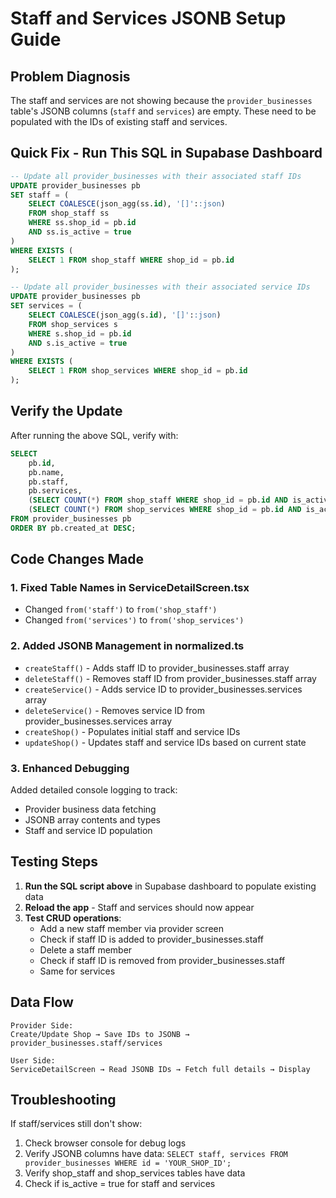 # Staff and Services JSONB Setup Guide

## Problem Diagnosis
The staff and services are not showing because the `provider_businesses` table's JSONB columns (`staff` and `services`) are empty. These need to be populated with the IDs of existing staff and services.

## Quick Fix - Run This SQL in Supabase Dashboard

```sql
-- Update all provider_businesses with their associated staff IDs
UPDATE provider_businesses pb
SET staff = (
    SELECT COALESCE(json_agg(ss.id), '[]'::json)
    FROM shop_staff ss
    WHERE ss.shop_id = pb.id
    AND ss.is_active = true
)
WHERE EXISTS (
    SELECT 1 FROM shop_staff WHERE shop_id = pb.id
);

-- Update all provider_businesses with their associated service IDs  
UPDATE provider_businesses pb
SET services = (
    SELECT COALESCE(json_agg(s.id), '[]'::json)
    FROM shop_services s
    WHERE s.shop_id = pb.id
    AND s.is_active = true
)
WHERE EXISTS (
    SELECT 1 FROM shop_services WHERE shop_id = pb.id
);
```

## Verify the Update

After running the above SQL, verify with:

```sql
SELECT 
    pb.id,
    pb.name,
    pb.staff,
    pb.services,
    (SELECT COUNT(*) FROM shop_staff WHERE shop_id = pb.id AND is_active = true) as staff_count,
    (SELECT COUNT(*) FROM shop_services WHERE shop_id = pb.id AND is_active = true) as service_count
FROM provider_businesses pb
ORDER BY pb.created_at DESC;
```

## Code Changes Made

### 1. Fixed Table Names in ServiceDetailScreen.tsx
- Changed `from('staff')` to `from('shop_staff')` 
- Changed `from('services')` to `from('shop_services')`

### 2. Added JSONB Management in normalized.ts
- `createStaff()` - Adds staff ID to provider_businesses.staff array
- `deleteStaff()` - Removes staff ID from provider_businesses.staff array  
- `createService()` - Adds service ID to provider_businesses.services array
- `deleteService()` - Removes service ID from provider_businesses.services array
- `createShop()` - Populates initial staff and service IDs
- `updateShop()` - Updates staff and service IDs based on current state

### 3. Enhanced Debugging
Added detailed console logging to track:
- Provider business data fetching
- JSONB array contents and types
- Staff and service ID population

## Testing Steps

1. **Run the SQL script above** in Supabase dashboard to populate existing data
2. **Reload the app** - Staff and services should now appear
3. **Test CRUD operations**:
   - Add a new staff member via provider screen
   - Check if staff ID is added to provider_businesses.staff
   - Delete a staff member
   - Check if staff ID is removed from provider_businesses.staff
   - Same for services

## Data Flow

```
Provider Side:
Create/Update Shop → Save IDs to JSONB → provider_businesses.staff/services

User Side:
ServiceDetailScreen → Read JSONB IDs → Fetch full details → Display
```

## Troubleshooting

If staff/services still don't show:
1. Check browser console for debug logs
2. Verify JSONB columns have data: `SELECT staff, services FROM provider_businesses WHERE id = 'YOUR_SHOP_ID';`
3. Verify shop_staff and shop_services tables have data
4. Check if is_active = true for staff and services